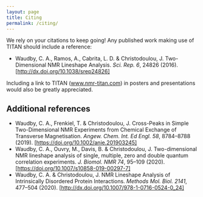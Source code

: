```yaml
---
layout: page
title: Citing
permalink: /citing/
---
```


We rely on your citations to keep going! Any published work making use of TITAN should include a reference:
* Waudby, C. A., Ramos, A., Cabrita, L. D. & Christodoulou, J. Two-Dimensional NMR Lineshape Analysis. *Sci. Rep.* _6_, 24826 (2016). [http://dx.doi.org/10.1038/srep24826]

Including a link to TITAN (www.nmr-titan.com) in posters and presentations would also be greatly appreciated.

## Additional references

* Waudby, C. A., Frenkiel, T. & Christodoulou, J. Cross-Peaks in Simple Two-Dimensional NMR Experiments from Chemical Exchange of Transverse Magnetisation. *Angew. Chem. Int. Ed Engl.* _58_, 8784–8788 (2019). [https://doi.org/10.1002/anie.201903245]
* Waudby, C. A., Ouvry, M., Davis, B. & Christodoulou, J. Two-dimensional NMR lineshape analysis of single, multiple, zero and double quantum correlation experiments. *J. Biomol. NMR* _74_, 95–109 (2020). [https://doi.org/10.1007/s10858-019-00297-7]
* Waudby, C. A. & Christodoulou, J. NMR Lineshape Analysis of Intrinsically Disordered Protein Interactions. *Methods Mol. Biol.* _2141_, 477–504 (2020). [http://dx.doi.org/10.1007/978-1-0716-0524-0_24]

